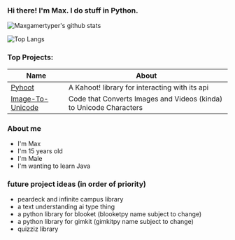 ### Hi there! I'm Max. I do stuff in Python.
![Maxgamertyper's github stats](https://github-readme-stats-sigma-five.vercel.app/api?username=maxgamertyper&theme=tokyonight)

![Top Langs](https://github-readme-stats-sigma-five.vercel.app/api/top-langs/?username=maxgamertyper&theme=tokyonight)

### Top Projects:
|Name|About|
|-|-|
|[Pyhoot](https://github.com/maxgamertyper/pyhoot)|A Kahoot! library for interacting with its api|
|[Image-To-Unicode](https://github.com/maxgamertyper/Image-to-unicode)| Code that Converts Images and Videos (kinda) to Unicode Characters|

### About me
* I'm Max 
* I'm 15 years old
* I'm Male
* I'm wanting to learn Java

### future project ideas (in order of priority)
* peardeck and infinite campus library
* a text understanding ai type thing
* a python library for blooket (blooketpy name subject to change)
* a python library for gimkit (gimkitpy name subject to change)
* quizziz library

<!--
**maxgamertyper/maxgamertyper** is a ✨ _special_ ✨ repository because its `README.md` (this file) appears on your GitHub profile.


Here are some ideas to get you started:

- 🔭 I’m currently working on ...
- 🌱 I’m currently learning ...
- 👯 I’m looking to collaborate on ...
- 🤔 I’m looking for help with ...
- 💬 Ask me about ...
- 📫 How to reach me: ...
- 😄 Pronouns: ...
- ⚡ Fun fact: ...
-->
